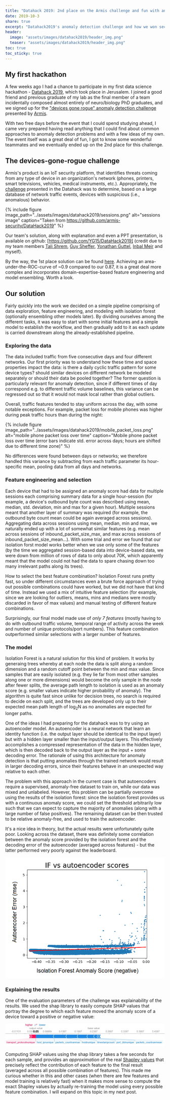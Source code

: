 ```yaml
---
title: "Datahack 2019: 2nd place on the Armis challenge and fun with anomaly detection"
date: 2019-10-3
share: true
excerpt: "Datahack2019's anomaly detection challenge and how we won second place by keepin' it simple"
header:
  image: "assets/images/datahack2019/header_img.png"
  teaser: "assets/images/datahack2019/header_img.png"
toc: true
toc_sticky: true
---
```


## My first hackathon
A few weeks ago I had a chance to participate in my first data science hackathon - [Datahack 2019](https://www.datahack.org.il/), which took place in Jerusalem. I joined a good friend and previous graduate of my lab as the final member of a team incidentally composed almost entirely of neuro/biology PhD graduates, and we signed up for the ["devices gone rogue" anomaly detection challenge](https://www.datahack.org.il/challenge/armis-devices-gone-rogue) presented by [Armis](https://www.armis.com/).

With two free days before the event that I could spend studying ahead, I came very prepared having read anything that I could find about common approaches to anomaly detection problems and with a few ideas of my own. The event itself was a great deal of fun, I got to know some wonderful teammates and we eventually ended up on the 2nd place for this challenge.

## The devices-gone-rogue challenge

Armis's product is an IoT security platform, that identifies threats coming from any type of device in an organization's network (phones, printers, smart televisions, vehicles, medical instruments, etc.). Appropriately, the [challenge](https://github.com/armis-security/DataHack2019) presented in the Datahack was to determine, based on a large database of network traffic events, devices with suspicious (i.e., anomalous) behavior.

{% include figure image_path="../assets/images/datahack2019/sessions.png" alt="sessions image" caption="Taken from https://github.com/armis-security/DataHack2019" %}

Our team's solution, along with explanation and even a PPT presentation, is available on github: [https://github.com/YG15/DataHack2019] (credit due to my team members [Tali Shrem](https://www.linkedin.com/in/talia-shrem-84a404a9/), [Guy Sheffer](https://www.linkedin.com/in/guy-sheffer-79761634/), [Yonathan Guttel](https://www.linkedin.com/in/yonathan-guttel/), [Inbal Meir](https://www.linkedin.com/in/inbal-meir-177b5516/) and myself).

By the way, the 1st place solution can be found [here](https://github.com/dmarcous/Self-Supervised-Network-Anomaly-Detection?fbclid=IwAR02I0JsfydDS1ud7uHezbw9CbwZWBNROpRTlmY54os0bEmDtV0daw2dfa0). Achieving an area-under-the-ROC-curve of ~0.9 compared to our 0.87, it is a great deal more complex and incorporates domain-expertise-based feature engineering and model ensembling. Worth a look.

## Our solution
Fairly quickly into the work we decided on a simple pipeline comprising of data exploration, feature engineering, and modeling with isolation forest (optionally ensembling other models later). By dividing ourselves among the different tasks, it was easy to start with some initial features and a simple model to establish the workflow, and then gradually add to it as each update is carried downstream along the already-established pipeline.

### Exploring the data
The data included traffic from five consecutive days and four different networks. Our first priority was to understand how these time and space properties impact the data: is there a daily cyclic traffic pattern for some device types? should similar devices on different network be modeled separately or should their data be pooled together? The former question is particularly relevant for anomaly detection, since if different times of day correspond e.g. to different traffic volume baselines, this variance can be regressed out so that it would not mask local rather than global outliers.  

Overall, traffic features tended to stay uniform across the day, with some notable exceptions. For example, packet loss for mobile phones was higher during peak traffic hours than during the night:

{% include figure image_path="../assets/images/datahack2019/mobile_packet_loss.png" alt="mobile phone packet loss over time" caption="Mobile phone packet loss over time (error bars indicate std. error across days; hours are shifted due to different time zone)" %}

No differences were found between days or networks; we therefore handled this variance by subtracting from each traffic parameter its hour-specific mean, pooling data from all days and networks.

### Feature engineering and selection

Each device that had to be assigned an anomaly score had data for multiple sessions each comprising summary data for a single hour-session (for example, a device's outbound byte count was described using mean, median, std. deviation, min and max for a given hour). Multiple sessions meant that another layer of summary was required (for example, the outbound byte count mean could be again averaged across sessions). Aggregating data across sessions using mean, median, min and max, we naturally ended up with a lot of somewhat similar features (e.g. mean across sessions of inbound_packet_size_max, and max across sessions of inbound_packet_size_mean...). With some trial and error we found that our isolation forst model works better when we use only some of the features (by the time we aggregated session-based data into device-based data, we were down from million of rows of data to only about 70K, which apparently meant that the model could not had the data to spare chasing down too many irrelevant paths along its trees).

How to select the best feature combination? Isolation Forest runs pretty fast, so under different circumstances even a brute force approach of trying out possible combinations could have worked, but we did not have that kind of time. Instead we used a mix of intuitive feature selection (for example, since we are looking for outliers, means, mins and medians were mostly discarded in favor of max values) and manual testing of different feature combinations.

Surprisingly, our final model made use of _only 7 features_ (mostly having to do with outbound traffic volume, temporal range of activity across the week and number of unique protocols/port numbers). This feature combination outperformed similar selections with a larger number of features.

### The model

Isolation Forest is a natural solution for this kind of problem. It works by generaing trees whereby at each node the data is split along a random dimension and a random cutoff point between the min and max value. Since samples that are easily isolated (e.g. they lie far from most other samples along one or more dimensions) would become the only sample in the node after fewer splits, the average path length to isolation is used as an anomaly score (e.g. smaller values indicate higher probability of anomaly). The algorithm is quite fast since unlike for decision trees, no search is required to decide on each split, and the trees are developed only up to their expected mean path length of log<sub>2</sub>N as no anomalies are expected for longer paths.

One of the ideas I had preparing for the datahack was to try using an autoencoder model. An autoencoder is a neural network that learn an identity function (i.e. the output layer should be identical to the input layer) but with a hidden layer smaller than the input/output layers. This effectively accomplishes a compressed representation of the data in the hidden layer, which is then decoded back to the output layer as the input + some decoding error. The rationale of using this architecture for anomaly detection is that putting anomalies through the trained network would result in larger decoding errors, since their features behave in an unexpected way relative to each other.

The problem with this approach in the current case is that autoencoders require a supervised, anomaly-free dataset to train on, while our data was mixed and unlabeled. However, this problem can be partially overcome using the results of the isolation forest: since the isolation forest provides us with a continuous anomaly score, we could set the threshold arbitrarily low such that we can expect to capture the majority of anomalies (along with a large number of false positives). The remaining dataset can be then trusted to be relative anomaly-free, and used to train the autoencoder.

It's a nice idea in theory, but the actual results were unfortunately quite poor. Looking across the dataset, there was definitely some correlation between the anomaly score provided by the isolation forest and the decoding error of the autoencoder (averaged across features) - but the latter performed very poorly against the leaderboard.

![IF vs AE scores](../assets/images/datahack2019/if_ae_corr.png)

### Explaining the results

One of the evaluation parameters of the challenge was explainability of the results. We used the shap library to easily compute SHAP values that portray the degree to which each feature moved the anomaly score of a device toward a positive or negative value:

![shap values](../assets/images/datahack2019/shap_values.png "a rogue PC...")

Computing SHAP values using the shap library takes a few seconds for each sample, and provides an _approximation_ of the real [Shapley values](https://en.wikipedia.org/wiki/Shapley_value) that precisely reflect the contribution of each feature to the final result (averaged across all possible combination of features). This made me curious whether in this and other cases (when there are few features and model training is relatively fast) when it makes more sense to compute the exact Shapley values by actually re-training the model using every possible feature combination. I will expand on this topic in my next post.
